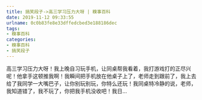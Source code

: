 ```yaml
---
title: 搞笑段子->高三学习压力大呀 | 糗事百科
date: 2019-11-12 09:33:55
urlname: 0c0b83fe8e33dffedcbed3e188186dec
tags: 
- 糗事百科
categories:
- 糗事百科
- 搞笑段子
---
```

高三学习压力大呀！我上晚自习玩手机，让同桌帮我看着，我打游戏打的正尽兴呢！他拿手这顿推我啊！我瞬间把手机放在他桌子上了，老师走到跟前了，我上去给了我同学一大嘴巴子，让你别玩别玩，你特么还玩！我同桌特冷静的说，老师，我知道错了，我不玩了，你把我手机没收吧！我日...


